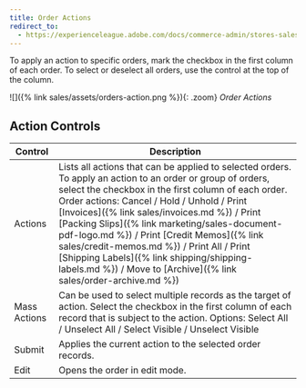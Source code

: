 ```yaml
---
title: Order Actions
redirect_to:
  - https://experienceleague.adobe.com/docs/commerce-admin/stores-sales/order-management/orders/orders.html#actions
---
```


To apply an action to specific orders, mark the checkbox in the first column of each order. To select or deselect all orders, use the control at the top of the column.

![]({% link sales/assets/orders-action.png %}){: .zoom}
_Order Actions_

## Action Controls

|Control|Description|
|--- |--- |
|Actions|Lists all actions that can be applied to selected orders. To apply an action to an order or group of orders, select the checkbox in the first column of each order. <br/>Order actions: Cancel / Hold / Unhold / Print [Invoices]({% link sales/invoices.md %}) / Print [Packing Slips]({% link marketing/sales-document-pdf-logo.md %}) / Print [Credit Memos]({% link sales/credit-memos.md %}) / Print All / Print [Shipping Labels]({% link shipping/shipping-labels.md %}) / <span class="ee-only">Move to [Archive]({% link sales/order-archive.md %})</span>|
|Mass Actions|Can be used to select multiple records as the target of action. Select the checkbox in the first column of each record that is subject to the action. Options: Select All / Unselect All / Select Visible / Unselect Visible|
|Submit|Applies the current action to the selected order records.|
|Edit|Opens the order in edit mode.|
